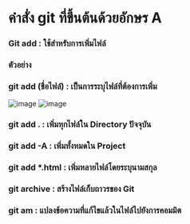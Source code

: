 # คำสั่ง git ที่ขึ้นต้นด้วยอักษร A

### Git add : ใช้สำหรับการเพิ่มไฟล์
### ตัวอย่าง
### git add (ชื่อไฟล์) : เป็นการระบุไฟล์ที่ต้องการเพิ่ม
![image](https://github.com/likunzz/Git_A-Z_Mission_65030028/assets/144196696/171a519d-b44e-4187-aaa9-4f465b96aeb2)
![image](https://github.com/likunzz/Git_A-Z_Mission_65030028/assets/144196696/55044a06-6a85-4a5b-ab2d-a4892aca044c)

### git add . : เพิ่มทุกไฟล์ใน Directory ปัจจุบัน

### git add -A : เพิ่มทั้งหมดใน Project

### git add *.html : เพิ่มหลายไฟล์โดยระบุนามสกุล

### git archive : สร้างไฟล์เก็บถาวรของ Git

### git am : แปลงข้อความที่แก้ไขแล้วในไฟล์ไปยังการคอมมิต



